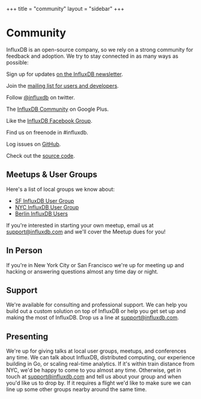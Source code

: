 +++
title = "community"
layout = "sidebar"
+++
# Community

InfluxDB is an open-source company, so we rely on a strong community for feedback and adoption. We try to stay connected in as many ways as possible:

<icon class="fa fa-envelope fa-border fa-2x fa-lg pull-right fa-align-center"></icon>

Sign up for updates [on the InfluxDB newsletter](#newsletter).

<icon class="fa fa-comments fa-border fa-2x fa-lg pull-right fa-align-center"></icon>

Join the [mailing list for users and developers](https://groups.google.com/forum/#!forum/influxdb).

<icon class="fa fa-twitter fa-border fa-2x fa-lg pull-right fa-align-center"></icon>

Follow [@influxdb](https://twitter.com/influxdb) on twitter.

<icon class="fa fa-google-plus fa-border fa-2x fa-lg pull-right fa-align-center"></icon>

The [InfluxDB Community](https://plus.google.com/communities/114507511002042654305) on Google Plus.

<icon class="fa fa-facebook-square fa-border fa-2x fa-lg pull-right fa-align-center"></icon>

Like the [InfluxDB Facebook Group](https://www.facebook.com/influxdb).

<icon class="fa fa-comment fa-border fa-2x fa-lg pull-right fa-align-center"></icon>

Find us on freenode in #influxdb.

<icon class="fa fa-exclamation-circle fa-border fa-2x fa-lg pull-right fa-align-center"></icon>

Log issues on [GitHub](https://github.com/influxdb/influxdb/issues).

<icon class="fa fa-github fa-border fa-2x fa-lg pull-right fa-align-center"></icon>

Check out the [source code](https://github.com/influxdb).

## Meetups & User Groups

Here's a list of local groups we know about:

- [SF InfluxDB User Group](http://www.meetup.com/San-Francisco-InfluxDB-Meetup/)
- [NYC InfluxDB User Group](http://www.meetup.com/NYC-InfluxDB-User-Group/)
- [Berlin InfluxDB Users](http://www.meetup.com/Berlin-InfluxDB-Users/)

If you're interested in starting your own meetup, email us at [support@influxdb.com](mailto:support@influxdb.com) and we'll cover the Meetup dues for you!

## In Person

If you're in New York City or San Francisco we're up for meeting up and hacking or answering questions almost any time day or night.

## Support

We're available for consulting and professional support. We can help you build out a custom solution on top of InfluxDB or help you get set up and making the most of InfluxDB. Drop us a line at [support@influxdb.com](mailto:support@influxdb.com).

## Presenting

We're up for giving talks at local user groups, meetups, and conferences any time. We can talk about InfluxDB, distributed computing, our experience building in Go, or scaling real-time analytics. If it's within train distance from NYC, we'd be happy to come to you almost any time. Otherwise, get in touch at [support@influxdb.com](mailto:support@influxdb.com) and tell us about your group and when you'd like us to drop by. If it requires a flight we'd like to make sure we can line up some other groups nearby around the same time.